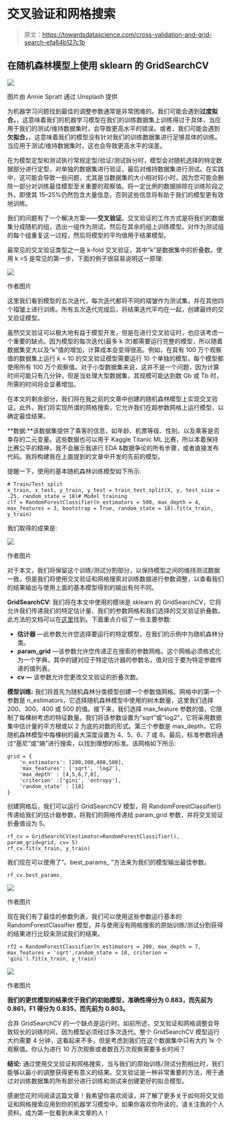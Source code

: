 # 交叉验证和网格搜索

> 原文：<https://towardsdatascience.com/cross-validation-and-grid-search-efa64b127c1b>

## 在随机森林模型上使用 sklearn 的 GridSearchCV

![](img/ac4052f9b4dd5ecc8e52a15a05e0e54a.png)

图片由 Annie Spratt 通过 Unsplash 提供

为机器学习问题找到最佳的调整参数通常是非常困难的。我们可能会遇到**过度拟合，**，这意味着我们的机器学习模型在我们的训练数据集上训练得过于具体，当应用于我们的测试/维持数据集时，会导致更高水平的错误。或者，我们可能会遇到**欠拟合，**，这意味着我们的模型没有针对我们的训练数据集进行足够具体的训练。当应用于测试/维持数据集时，这也会导致更高水平的误差。

在为模型定型和测试执行常规定型/验证/测试拆分时，模型会对随机选择的特定数据部分进行定型，对单独的数据集进行验证，最后对维持数据集进行测试。在实践中，这可能会导致一些问题，尤其是当数据集的大小相对较小时，因为您可能会删除一部分对训练最佳模型至关重要的观察值。将一定比例的数据排除在训练阶段之外，即使其 15–25%仍然包含大量信息，否则这些信息将有助于我们的模型更有效地训练。

我们的问题有了一个解决方案——**交叉验证**。交叉验证的工作方式是将我们的数据集分成随机的组，选出一组作为测试，然后在其余的组上训练模型。对作为测试组的每个组重复这一过程，然后将模型的平均值用于结果模型。

最常见的交叉验证类型之一是 k-fold 交叉验证，其中“k”是数据集中的折叠数。使用 k =5 是常见的第一步，下面的例子很容易说明这一原理:

![](img/a117cb190b1213c366963b95ed210628.png)

作者图片

这里我们看到模型的五次迭代，每次迭代都将不同的褶皱作为测试集，并在其他四个褶皱上进行训练。所有五次迭代完成后，将结果迭代平均在一起，创建最终的交叉验证模型。

虽然交叉验证可以极大地有益于模型开发，但是在进行交叉验证时，也应该考虑一个重要的缺点。因为模型的每次迭代(最多 k 次)都需要运行完整的模型，所以随着数据集变大以及“k”值的增加，计算成本会变得很高。例如，在具有 100 万个观察值的数据集上运行 k = 10 的交叉验证模型需要运行 10 个单独的模型，每个模型都使用所有 100 万个观察值。对于小型数据集来说，这并不是一个问题，因为计算时间可能只有几分钟，但是当处理大型数据集，其规模可能达到数 Gb 或 Tb 时，所需的时间将会显著增加。

在本文的剩余部分，我们将在我之前的文章中创建的随机森林模型上实现交叉验证。此外，我们将实现所谓的网格搜索，它允许我们在超参数网格上运行模型，以确定最佳结果。

**数据:**该数据集提供了乘客的信息，如年龄、机票等级、性别，以及乘客是否幸存的二元变量。这些数据也可以用于 Kaggle Titanic ML 比赛，所以本着保持比赛公平的精神，我不会展示我进行 EDA &数据争论的所有步骤，或者直接发布代码。我将构建我在上面提到的文章中开发的先前的模型。

提醒一下，使用的基本随机森林训练模型如下所示:

```
# Train/Test split
x_train, x_test, y_train, y_test = train_test_split(X, y, test_size = .25, random_state = 18)# Model training
clf = RandomForestClassifier(n_estimators = 500, max_depth = 4, max_features = 3, bootstrap = True, random_state = 18).fit(x_train, y_train)
```

我们取得的成果是:

![](img/a28fb68f1aa27767421b6b9816d0645b.png)

作者图片

对于本文，我们将保留这个训练/测试分割部分，以保持模型之间的维持测试数据一致，但是我们将使用交叉验证和网格搜索对训练数据进行参数调整，以查看我们的结果输出与使用上面的基本模型得到的输出有何不同。

**GridSearchCV:**
我们将在本文中使用的模块是 sklearn 的 GridSearchCV，它将允许我们传递我们的特定估计量、我们的参数网格和我们选择的交叉验证折叠数。此方法的文档可以在[这里](https://scikit-learn.org/stable/modules/generated/sklearn.model_selection.GridSearchCV.html)找到。下面重点介绍了一些主要参数:

*   **估计器** —此参数允许您选择要运行的特定模型，在我们的示例中为随机森林分类。
*   **param_grid** —该参数允许您传递正在搜索的参数网格。这个网格必须格式化为一个字典，其中的键对应于特定估计器的参数名，值对应于要为特定参数传递的值列表。
*   **cv —** 该参数允许您更改交叉验证的折叠次数。

**模型训练:** 我们将首先为随机森林分类模型创建一个参数值网格。网格中的第一个参数是 n_estimators，它选择随机森林模型中使用的树木数量，这里我们选择 200、300、400 或 500 的值。接下来，我们选择 max_feature 参数的值，它限制了每棵树考虑的特征数量。我们将该参数设置为“sqrt”或“log2”，它将采用数据集中估计量的平方根或以 2 为底的对数的形式。第三个参数是 max_depth，它将随机森林模型中每棵树的最大深度设置为 4、5、6、7 或 8。最后，标准参数将通过“基尼”或“熵”进行搜索，以找到理想的标准。该网格如下所示:

```
grid = { 
    'n_estimators': [200,300,400,500],
    'max_features': ['sqrt', 'log2'],
    'max_depth' : [4,5,6,7,8],
    'criterion' :['gini', 'entropy'],
    'random_state' : [18]
}
```

创建网格后，我们可以运行 GridSearchCV 模型，将 RandomForestClassifier()传递给我们的估计器参数，将我们的网格传递给 param_grid 参数，并将交叉验证折叠值设为 5。

```
rf_cv = GridSearchCV(estimator=RandomForestClassifier(), param_grid=grid, cv= 5)
rf_cv.fit(x_train, y_train)
```

我们现在可以使用了”。best_params_ "方法来为我们的模型输出最佳参数。

```
rf_cv.best_params_
```

![](img/5ec68b585befd66576a66a2cf38b70d7.png)

作者图片

现在我们有了最佳的参数列表，我们可以使用这些参数运行基本的 RandomForestClassifier 模型，并与使用没有网格搜索的原始训练/测试分割获得的结果进行比较来测试我们的结果。

```
rf2 = RandomForestClassifier(n_estimators = 200, max_depth = 7, max_features = 'sqrt',random_state = 18, criterion = 'gini').fit(x_train, y_train)
```

![](img/b2db2df311d870d42d26395ab7da1b5d.png)

作者图片

**我们的更优模型的结果优于我们的初始模型，准确性得分为 0.883，而先前为 0.861，F1 得分为 0.835，而先前为 0.803。**

合并 GridSearchCV 的一个缺点是运行时。如前所述，交叉验证和网格调整会导致较长的训练时间，因为模型必须经过多次迭代。整个 GridSearchCV 模型运行大约需要 4 分钟，这看起来不多，但是考虑到我们在这个数据集中只有大约 1k 个观察值。你认为进行 10 万次观察或者数百万次观察需要多长时间？

**结论:** 通过使用交叉验证和网格搜索，当与我们的原始训练/测试分割相比时，我们能够以最小的调整获得更有意义的结果。交叉验证是一种非常重要的方法，用于通过对训练数据集的所有部分进行训练和测试来创建更好的拟合模型。

感谢您花时间阅读这篇文章！我希望你喜欢阅读，并了解了更多关于如何将交叉验证和网格搜索应用到你的机器学习模型中。如果你喜欢你所读的，请关注我的个人资料，成为第一批看到未来文章的人！